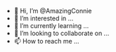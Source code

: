 - 👋 Hi, I’m @AmazingConnie
- 👀 I’m interested in ...
- 🌱 I’m currently learning ...
- 💞️ I’m looking to collaborate on ...
- 📫 How to reach me ...

<!---
AmazingConnie/AmazingConnie is a ✨ special ✨ repository because its `README.md` (this file) appears on your GitHub profile.
You can click the Preview link to take a look at your changes.
--->
